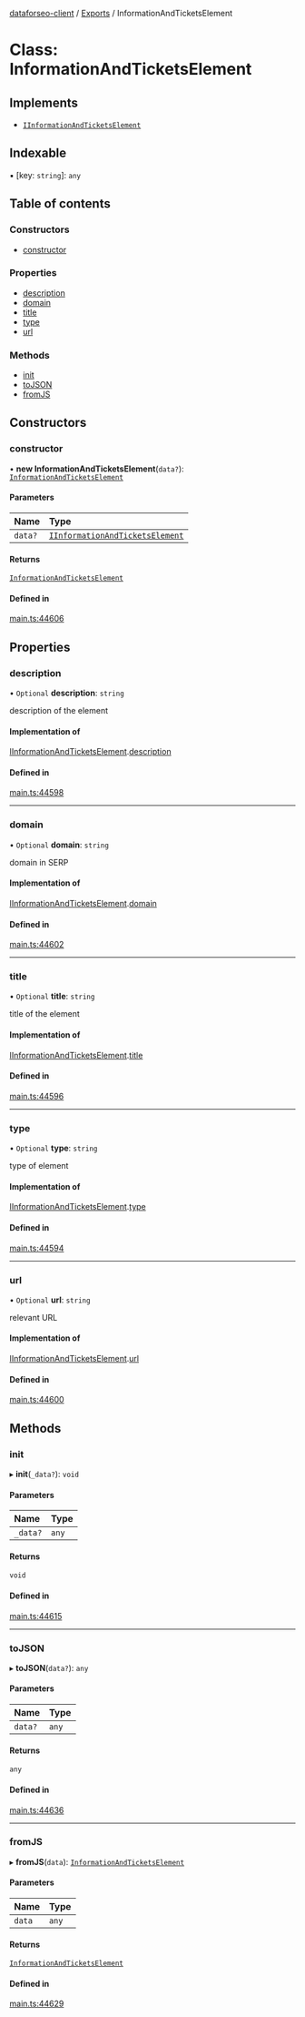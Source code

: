 [dataforseo-client](../README.md) / [Exports](../modules.md) / InformationAndTicketsElement

# Class: InformationAndTicketsElement

## Implements

- [`IInformationAndTicketsElement`](../interfaces/IInformationAndTicketsElement.md)

## Indexable

▪ [key: `string`]: `any`

## Table of contents

### Constructors

- [constructor](InformationAndTicketsElement.md#constructor)

### Properties

- [description](InformationAndTicketsElement.md#description)
- [domain](InformationAndTicketsElement.md#domain)
- [title](InformationAndTicketsElement.md#title)
- [type](InformationAndTicketsElement.md#type)
- [url](InformationAndTicketsElement.md#url)

### Methods

- [init](InformationAndTicketsElement.md#init)
- [toJSON](InformationAndTicketsElement.md#tojson)
- [fromJS](InformationAndTicketsElement.md#fromjs)

## Constructors

### constructor

• **new InformationAndTicketsElement**(`data?`): [`InformationAndTicketsElement`](InformationAndTicketsElement.md)

#### Parameters

| Name | Type |
| :------ | :------ |
| `data?` | [`IInformationAndTicketsElement`](../interfaces/IInformationAndTicketsElement.md) |

#### Returns

[`InformationAndTicketsElement`](InformationAndTicketsElement.md)

#### Defined in

[main.ts:44606](https://github.com/dataforseo/TypeScriptClient/blob/7ca1aa4/main.ts#L44606)

## Properties

### description

• `Optional` **description**: `string`

description of the element

#### Implementation of

[IInformationAndTicketsElement](../interfaces/IInformationAndTicketsElement.md).[description](../interfaces/IInformationAndTicketsElement.md#description)

#### Defined in

[main.ts:44598](https://github.com/dataforseo/TypeScriptClient/blob/7ca1aa4/main.ts#L44598)

___

### domain

• `Optional` **domain**: `string`

domain in SERP

#### Implementation of

[IInformationAndTicketsElement](../interfaces/IInformationAndTicketsElement.md).[domain](../interfaces/IInformationAndTicketsElement.md#domain)

#### Defined in

[main.ts:44602](https://github.com/dataforseo/TypeScriptClient/blob/7ca1aa4/main.ts#L44602)

___

### title

• `Optional` **title**: `string`

title of the element

#### Implementation of

[IInformationAndTicketsElement](../interfaces/IInformationAndTicketsElement.md).[title](../interfaces/IInformationAndTicketsElement.md#title)

#### Defined in

[main.ts:44596](https://github.com/dataforseo/TypeScriptClient/blob/7ca1aa4/main.ts#L44596)

___

### type

• `Optional` **type**: `string`

type of element

#### Implementation of

[IInformationAndTicketsElement](../interfaces/IInformationAndTicketsElement.md).[type](../interfaces/IInformationAndTicketsElement.md#type)

#### Defined in

[main.ts:44594](https://github.com/dataforseo/TypeScriptClient/blob/7ca1aa4/main.ts#L44594)

___

### url

• `Optional` **url**: `string`

relevant URL

#### Implementation of

[IInformationAndTicketsElement](../interfaces/IInformationAndTicketsElement.md).[url](../interfaces/IInformationAndTicketsElement.md#url)

#### Defined in

[main.ts:44600](https://github.com/dataforseo/TypeScriptClient/blob/7ca1aa4/main.ts#L44600)

## Methods

### init

▸ **init**(`_data?`): `void`

#### Parameters

| Name | Type |
| :------ | :------ |
| `_data?` | `any` |

#### Returns

`void`

#### Defined in

[main.ts:44615](https://github.com/dataforseo/TypeScriptClient/blob/7ca1aa4/main.ts#L44615)

___

### toJSON

▸ **toJSON**(`data?`): `any`

#### Parameters

| Name | Type |
| :------ | :------ |
| `data?` | `any` |

#### Returns

`any`

#### Defined in

[main.ts:44636](https://github.com/dataforseo/TypeScriptClient/blob/7ca1aa4/main.ts#L44636)

___

### fromJS

▸ **fromJS**(`data`): [`InformationAndTicketsElement`](InformationAndTicketsElement.md)

#### Parameters

| Name | Type |
| :------ | :------ |
| `data` | `any` |

#### Returns

[`InformationAndTicketsElement`](InformationAndTicketsElement.md)

#### Defined in

[main.ts:44629](https://github.com/dataforseo/TypeScriptClient/blob/7ca1aa4/main.ts#L44629)
